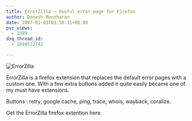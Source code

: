 ```yaml
---
title: ErrorZilla – Useful error page for Firefox
author: Danesh Manoharan
date: 2007-01-03T03:50:31+00:00
pvc_views:
  - 1389
dsq_thread_id:
  - 1040572743

---
```

<img src="/techblog/wp-content/uploads/2007/01/errorzilla.jpg" alt="ErrorZilla" id="image29" />

ErrorZilla is a firefox extension that replaces the default error pages with a custom one. With a few extra buttons added it quite easily became one of my must have extensions.

Buttons : retry, google cache, ping, trace, whois, wayback, coralize.

Get the ErrorZilla firefox extention here